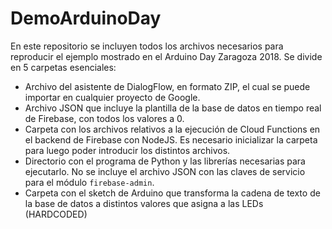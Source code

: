 # DemoArduinoDay

En este repositorio se incluyen todos los archivos necesarios para reproducir el ejemplo mostrado en el Arduino Day Zaragoza 2018.
Se divide en 5 carpetas esenciales:

* Archivo del asistente de DialogFlow, en formato ZIP, el cual se puede importar en cualquier proyecto de Google.
* Archivo JSON que incluye la plantilla de la base de datos en tiempo real de Firebase, con todos los valores a 0.
* Carpeta con los archivos relativos a la ejecución de Cloud Functions en el backend de Firebase con NodeJS. Es necesario inicializar la carpeta para luego poder introducir los distintos archivos.
* Directorio con el programa de Python y las librerías necesarias para ejecutarlo. No se incluye el archivo JSON con las claves de servicio para el módulo `firebase-admin`.
* Carpeta con el sketch de Arduino que transforma la cadena de texto de la base de datos a distintos valores que asigna a las LEDs (HARDCODED)
